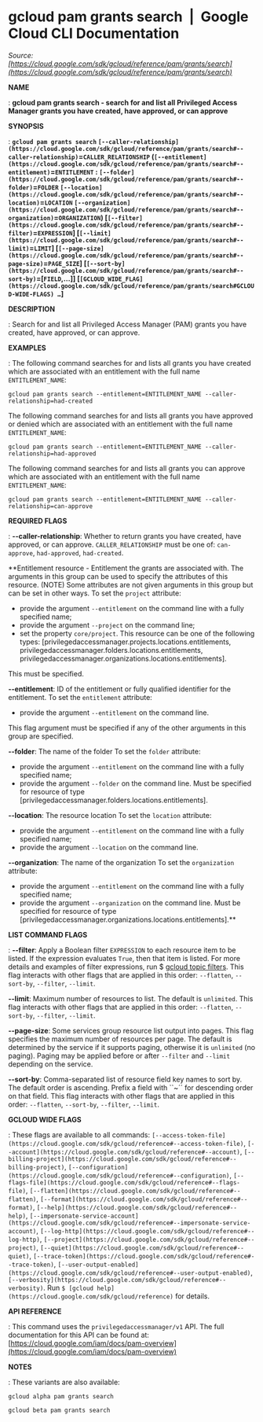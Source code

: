 # gcloud pam grants search  |  Google Cloud CLI Documentation

*Source: [https://cloud.google.com/sdk/gcloud/reference/pam/grants/search](https://cloud.google.com/sdk/gcloud/reference/pam/grants/search)*

**NAME**

: **gcloud pam grants search - search for and list all Privileged Access Manager grants you have created, have approved, or can approve**

**SYNOPSIS**

: **`gcloud pam grants search` `[--caller-relationship](https://cloud.google.com/sdk/gcloud/reference/pam/grants/search#--caller-relationship)`=`CALLER_RELATIONSHIP` (`[--entitlement](https://cloud.google.com/sdk/gcloud/reference/pam/grants/search#--entitlement)`=`ENTITLEMENT` : `[--folder](https://cloud.google.com/sdk/gcloud/reference/pam/grants/search#--folder)`=`FOLDER` `[--location](https://cloud.google.com/sdk/gcloud/reference/pam/grants/search#--location)`=`LOCATION` `[--organization](https://cloud.google.com/sdk/gcloud/reference/pam/grants/search#--organization)`=`ORGANIZATION`) [`[--filter](https://cloud.google.com/sdk/gcloud/reference/pam/grants/search#--filter)`=`EXPRESSION`] [`[--limit](https://cloud.google.com/sdk/gcloud/reference/pam/grants/search#--limit)`=`LIMIT`] [`[--page-size](https://cloud.google.com/sdk/gcloud/reference/pam/grants/search#--page-size)`=`PAGE_SIZE`] [`[--sort-by](https://cloud.google.com/sdk/gcloud/reference/pam/grants/search#--sort-by)`=[`FIELD`,…]] [`[GCLOUD_WIDE_FLAG](https://cloud.google.com/sdk/gcloud/reference/pam/grants/search#GCLOUD-WIDE-FLAGS) …`]**

**DESCRIPTION**

: Search for and list all Privileged Access Manager (PAM) grants you have created,
have approved, or can approve.

**EXAMPLES**

: The following command searches for and lists all grants you have created which
are associated with an entitlement with the full name
``ENTITLEMENT_NAME``:

```
gcloud pam grants search --entitlement=ENTITLEMENT_NAME --caller-relationship=had-created
```

The following command searches for and lists all grants you have approved or
denied which are associated with an entitlement with the full name
``ENTITLEMENT_NAME``:

```
gcloud pam grants search --entitlement=ENTITLEMENT_NAME --caller-relationship=had-approved
```

The following command searches for and lists all grants you can approve which
are associated with an entitlement with the full name
``ENTITLEMENT_NAME``:

```
gcloud pam grants search --entitlement=ENTITLEMENT_NAME --caller-relationship=can-approve
```

**REQUIRED FLAGS**

: **--caller-relationship**:
Whether to return grants you have created, have approved, or can approve.
`CALLER_RELATIONSHIP` must be one of:
`can-approve`, `had-approved`, `had-created`.

**Entitlement resource - Entitlement the grants are associated with. The arguments
in this group can be used to specify the attributes of this resource. (NOTE)
Some attributes are not given arguments in this group but can be set in other
ways.
To set the `project` attribute:

- provide the argument `--entitlement` on the command line with a fully
specified name;
- provide the argument `--project` on the command line;
- set the property `core/project`. This resource can be one of the
following types: [privilegedaccessmanager.projects.locations.entitlements,
privilegedaccessmanager.folders.locations.entitlements,
privilegedaccessmanager.organizations.locations.entitlements].

This must be specified.

**--entitlement**:
ID of the entitlement or fully qualified identifier for the entitlement.
To set the `entitlement` attribute:

- provide the argument `--entitlement` on the command line.

This flag argument must be specified if any of the other arguments in this group
are specified.

**--folder**:
The name of the folder
To set the `folder` attribute:

- provide the argument `--entitlement` on the command line with a fully
specified name;
- provide the argument `--folder` on the command line. Must be
specified for resource of type
[privilegedaccessmanager.folders.locations.entitlements].

**--location**:
The resource location
To set the `location` attribute:

- provide the argument `--entitlement` on the command line with a fully
specified name;
- provide the argument `--location` on the command line.

**--organization**:
The name of the organization
To set the `organization` attribute:

- provide the argument `--entitlement` on the command line with a fully
specified name;
- provide the argument `--organization` on the command line. Must be
specified for resource of type
[privilegedaccessmanager.organizations.locations.entitlements].**

**LIST COMMAND FLAGS**

: **--filter**:
Apply a Boolean filter `EXPRESSION` to each resource item
to be listed. If the expression evaluates `True`, then that item is
listed. For more details and examples of filter expressions, run $ [gcloud topic filters](https://cloud.google.com/sdk/gcloud/reference/topic/filters). This flag
interacts with other flags that are applied in this order:
`--flatten`, `--sort-by`, `--filter`,
`--limit`.

**--limit**:
Maximum number of resources to list. The default is `unlimited`. This
flag interacts with other flags that are applied in this order:
`--flatten`, `--sort-by`, `--filter`,
`--limit`.

**--page-size**:
Some services group resource list output into pages. This flag specifies the
maximum number of resources per page. The default is determined by the service
if it supports paging, otherwise it is `unlimited` (no paging).
Paging may be applied before or after `--filter` and
`--limit` depending on the service.

**--sort-by**:
Comma-separated list of resource field key names to sort by. The default order
is ascending. Prefix a field with ``~´´ for descending order on that
field. This flag interacts with other flags that are applied in this order:
`--flatten`, `--sort-by`, `--filter`,
`--limit`.

**GCLOUD WIDE FLAGS**

: These flags are available to all commands: `[--access-token-file](https://cloud.google.com/sdk/gcloud/reference#--access-token-file)`,
`[--account](https://cloud.google.com/sdk/gcloud/reference#--account)`, `[--billing-project](https://cloud.google.com/sdk/gcloud/reference#--billing-project)`,
`[--configuration](https://cloud.google.com/sdk/gcloud/reference#--configuration)`,
`[--flags-file](https://cloud.google.com/sdk/gcloud/reference#--flags-file)`,
`[--flatten](https://cloud.google.com/sdk/gcloud/reference#--flatten)`, `[--format](https://cloud.google.com/sdk/gcloud/reference#--format)`, `[--help](https://cloud.google.com/sdk/gcloud/reference#--help)`, `[--impersonate-service-account](https://cloud.google.com/sdk/gcloud/reference#--impersonate-service-account)`,
`[--log-http](https://cloud.google.com/sdk/gcloud/reference#--log-http)`,
`[--project](https://cloud.google.com/sdk/gcloud/reference#--project)`, `[--quiet](https://cloud.google.com/sdk/gcloud/reference#--quiet)`, `[--trace-token](https://cloud.google.com/sdk/gcloud/reference#--trace-token)`, `[--user-output-enabled](https://cloud.google.com/sdk/gcloud/reference#--user-output-enabled)`,
`[--verbosity](https://cloud.google.com/sdk/gcloud/reference#--verbosity)`.
Run `$ [gcloud help](https://cloud.google.com/sdk/gcloud/reference)` for details.

**API REFERENCE**

: This command uses the `privilegedaccessmanager/v1` API. The full
documentation for this API can be found at: [https://cloud.google.com/iam/docs/pam-overview](https://cloud.google.com/iam/docs/pam-overview)

**NOTES**

: These variants are also available:

```
gcloud alpha pam grants search
```

```
gcloud beta pam grants search
```